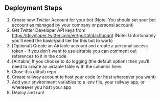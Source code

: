 ## Deployment Steps

1. Create new Twitter Account for your bot (Note: You should set your bot account as managed by your company or personal account)
2. Get Twitter Developer API keys from https://developer.twitter.com/en/portal/dashboard (Note: Unfortunately you'll need the basic/paid tier for this bot to work)
3. [Optional] Create an Airtable account and create a personal access token - If you don't want to use airtable you can comment out references to it in the code.
4. [Airtable] If you choose to do logging (the default option) then you'll need to create an airtable table with the columns here.
5. Close this github repo
6. Create railway account to host your code (or host whereever you want)
7. Add your environment variables to a .env file, your railway app, or whereever you host your app
8. Deploy and run!

